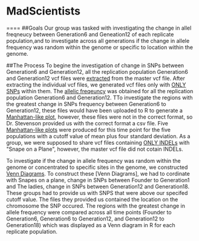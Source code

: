 # MadScientists
====
##Goals
Our group was tasked with investigating the change in allel freqneucy between Generation6 and Geneation12 of each replicate population,and to investigate across all generations if the change in allele frequency was random within the genome or specific to location within the genome. 

##The Process
To begine the investigation of change in SNPs between Generation6 and Generation12, all the replication population Generation6 and Generation12 vcf files were [extracted](https://github.com/AUIntroBioinformatics/MadScientists/blob/master/Extract_my_sample.sh) from the master vcf file. After extracting the individual vcf files, we generated vcf files only with [ONLY SNPs](https://github.com/AUIntroBioinformatics/MadScientists/blob/master/Keep_SNPs.sh) within them. The [allelic freqeuncy](https://github.com/AUIntroBioinformatics/MadScientists/blob/master/AlleleFrequency.sh) was obtained for all the replication population Generation6 and Generation12. TTo investigate the regions with the greatest change in SNPs frequency between Generation6 to Generation12, these files would have been uploaded to R to generate a [Manhattan-like plot](), however, these files were not in the correct format, so Dr. Stevenson provided us with the correct format a csv file. Five [Manhattan-like plots]() were produced for this time point for the five populations with a cutoff value of mean plus four standard deviation. As a group, we were supposed to share vcf files containing [ONLY INDELs](https://github.com/AUIntroBioinformatics/MadScientists/blob/master/Keep_indels.sh) with "Snape on a Plane", however, the master vcf file did not cotain INDELs.

To investigate if the change in allele frequency was random within the genome or concentrated to specific sites in the genome, we constructed [Venn Diagrams]().  To construct these [Venn Diagrams], we had to cordinate with Snapes on a plane, change in SNPs between Founder to Generation1 and The ladies, change in SNPs between Generation12 and Generation18. These groups had to provide us with SNPS that were above our specifed cutoff value. The files they provided us contained the location on the chromosome the SNP occured. The regions with the greatest change in allele frequency were compared across all time points (Founder to Generation6, Generation6 to Generation12, and Generation12 to Generation18) which was displayed as a Venn diagram in R for each replicate population.
